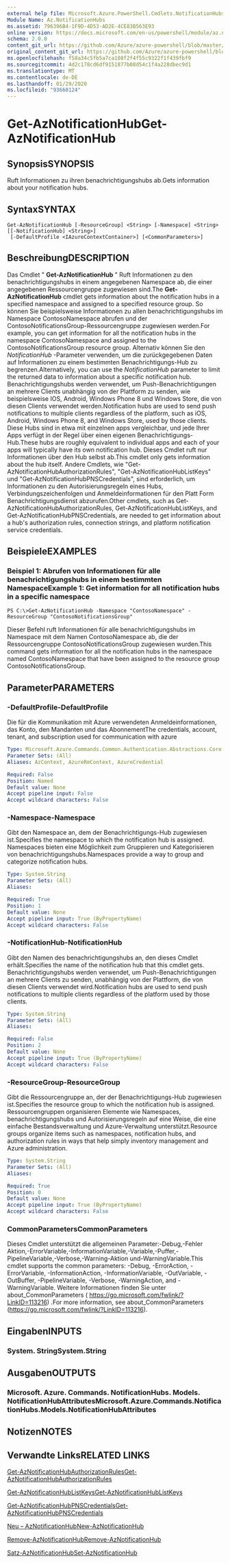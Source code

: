 ```yaml
---
external help file: Microsoft.Azure.PowerShell.Cmdlets.NotificationHubs.dll-Help.xml
Module Name: Az.NotificationHubs
ms.assetid: 796396B4-1F9D-4D53-AD2E-4CE83B563E93
online version: https://docs.microsoft.com/en-us/powershell/module/az.notificationhubs/get-aznotificationhub
schema: 2.0.0
content_git_url: https://github.com/Azure/azure-powershell/blob/master/src/NotificationHubs/NotificationHubs/help/Get-AzNotificationHub.md
original_content_git_url: https://github.com/Azure/azure-powershell/blob/master/src/NotificationHubs/NotificationHubs/help/Get-AzNotificationHub.md
ms.openlocfilehash: f58a34c5fb5a7ca108f2f4f55c9322f1f439fbf9
ms.sourcegitcommit: 4d2c178cd6df9151877b08d54c1f4a228dbec9d1
ms.translationtype: MT
ms.contentlocale: de-DE
ms.lasthandoff: 01/29/2020
ms.locfileid: "93660124"
---
```

# <span data-ttu-id="aeba2-101">Get-AzNotificationHub</span><span class="sxs-lookup"><span data-stu-id="aeba2-101">Get-AzNotificationHub</span></span>

## <span data-ttu-id="aeba2-102">Synopsis</span><span class="sxs-lookup"><span data-stu-id="aeba2-102">SYNOPSIS</span></span>
<span data-ttu-id="aeba2-103">Ruft Informationen zu ihren benachrichtigungshubs ab.</span><span class="sxs-lookup"><span data-stu-id="aeba2-103">Gets information about your notification hubs.</span></span>

## <span data-ttu-id="aeba2-104">Syntax</span><span class="sxs-lookup"><span data-stu-id="aeba2-104">SYNTAX</span></span>

```
Get-AzNotificationHub [-ResourceGroup] <String> [-Namespace] <String> [[-NotificationHub] <String>]
 [-DefaultProfile <IAzureContextContainer>] [<CommonParameters>]
```

## <span data-ttu-id="aeba2-105">Beschreibung</span><span class="sxs-lookup"><span data-stu-id="aeba2-105">DESCRIPTION</span></span>
<span data-ttu-id="aeba2-106">Das Cmdlet " **Get-AzNotificationHub** " Ruft Informationen zu den benachrichtigungshubs in einem angegebenen Namespace ab, die einer angegebenen Ressourcengruppe zugewiesen sind.</span><span class="sxs-lookup"><span data-stu-id="aeba2-106">The **Get-AzNotificationHub** cmdlet gets information about the notification hubs in a specified namespace and assigned to a specified resource group.</span></span>
<span data-ttu-id="aeba2-107">So können Sie beispielsweise Informationen zu allen benachrichtigungshubs im Namespace ContosoNamespace abrufen und der ContosoNotificationsGroup-Ressourcengruppe zugewiesen werden.</span><span class="sxs-lookup"><span data-stu-id="aeba2-107">For example, you can get information for all the notification hubs in the namespace ContosoNamespace and assigned to the ContosoNotificationsGroup resource group.</span></span>
<span data-ttu-id="aeba2-108">Alternativ können Sie den *NotificationHub* -Parameter verwenden, um die zurückgegebenen Daten auf Informationen zu einem bestimmten Benachrichtigungs-Hub zu begrenzen.</span><span class="sxs-lookup"><span data-stu-id="aeba2-108">Alternatively, you can use the *NotificationHub* parameter to limit the returned data to information about a specific notification hub.</span></span>
<span data-ttu-id="aeba2-109">Benachrichtigungshubs werden verwendet, um Push-Benachrichtigungen an mehrere Clients unabhängig von der Plattform zu senden, wie beispielsweise IOS, Android, Windows Phone 8 und Windows Store, die von diesen Clients verwendet werden.</span><span class="sxs-lookup"><span data-stu-id="aeba2-109">Notification hubs are used to send push notifications to multiple clients regardless of the platform, such as iOS, Android, Windows Phone 8, and Windows Store, used by those clients.</span></span>
<span data-ttu-id="aeba2-110">Diese Hubs sind in etwa mit einzelnen apps vergleichbar, und jede Ihrer Apps verfügt in der Regel über einen eigenen Benachrichtigungs-Hub.</span><span class="sxs-lookup"><span data-stu-id="aeba2-110">These hubs are roughly equivalent to individual apps and each of your apps will typically have its own notification hub.</span></span>
<span data-ttu-id="aeba2-111">Dieses Cmdlet ruft nur Informationen über den Hub selbst ab.</span><span class="sxs-lookup"><span data-stu-id="aeba2-111">This cmdlet only gets information about the hub itself.</span></span>
<span data-ttu-id="aeba2-112">Andere Cmdlets, wie "Get-AzNotificationHubAuthorizationRules", "Get-AzNotificationHubListKeys" und "Get-AzNotificationHubPNSCredentials", sind erforderlich, um Informationen zu den Autorisierungsregeln eines Hubs, Verbindungszeichenfolgen und Anmeldeinformationen für den Platt Form Benachrichtigungsdienst abzurufen.</span><span class="sxs-lookup"><span data-stu-id="aeba2-112">Other cmdlets, such as Get-AzNotificationHubAuthorizationRules, Get-AzNotificationHubListKeys, and Get-AzNotificationHubPNSCredentials, are needed to get information about a hub's authorization rules, connection strings, and platform notification service credentials.</span></span>

## <span data-ttu-id="aeba2-113">Beispiele</span><span class="sxs-lookup"><span data-stu-id="aeba2-113">EXAMPLES</span></span>

### <span data-ttu-id="aeba2-114">Beispiel 1: Abrufen von Informationen für alle benachrichtigungshubs in einem bestimmten Namespace</span><span class="sxs-lookup"><span data-stu-id="aeba2-114">Example 1: Get information for all notification hubs in a specific namespace</span></span>
```
PS C:\>Get-AzNotificationHub -Namespace "ContosoNamespace" -ResourceGroup "ContosoNotificationsGroup"
```

<span data-ttu-id="aeba2-115">Dieser Befehl ruft Informationen für alle benachrichtigungshubs im Namespace mit dem Namen ContosoNamespace ab, die der Ressourcengruppe ContosoNotificationsGroup zugewiesen wurden.</span><span class="sxs-lookup"><span data-stu-id="aeba2-115">This command gets information for all the notification hubs in the namespace named ContosoNamespace that have been assigned to the resource group ContosoNotificationsGroup.</span></span>

## <span data-ttu-id="aeba2-116">Parameter</span><span class="sxs-lookup"><span data-stu-id="aeba2-116">PARAMETERS</span></span>

### <span data-ttu-id="aeba2-117">-DefaultProfile</span><span class="sxs-lookup"><span data-stu-id="aeba2-117">-DefaultProfile</span></span>
<span data-ttu-id="aeba2-118">Die für die Kommunikation mit Azure verwendeten Anmeldeinformationen, das Konto, den Mandanten und das Abonnement</span><span class="sxs-lookup"><span data-stu-id="aeba2-118">The credentials, account, tenant, and subscription used for communication with azure</span></span>

```yaml
Type: Microsoft.Azure.Commands.Common.Authentication.Abstractions.Core.IAzureContextContainer
Parameter Sets: (All)
Aliases: AzContext, AzureRmContext, AzureCredential

Required: False
Position: Named
Default value: None
Accept pipeline input: False
Accept wildcard characters: False
```

### <span data-ttu-id="aeba2-119">-Namespace</span><span class="sxs-lookup"><span data-stu-id="aeba2-119">-Namespace</span></span>
<span data-ttu-id="aeba2-120">Gibt den Namespace an, dem der Benachrichtigungs-Hub zugewiesen ist.</span><span class="sxs-lookup"><span data-stu-id="aeba2-120">Specifies the namespace to which the notification hub is assigned.</span></span>
<span data-ttu-id="aeba2-121">Namespaces bieten eine Möglichkeit zum Gruppieren und Kategorisieren von benachrichtigungshubs.</span><span class="sxs-lookup"><span data-stu-id="aeba2-121">Namespaces provide a way to group and categorize notification hubs.</span></span>

```yaml
Type: System.String
Parameter Sets: (All)
Aliases:

Required: True
Position: 1
Default value: None
Accept pipeline input: True (ByPropertyName)
Accept wildcard characters: False
```

### <span data-ttu-id="aeba2-122">-NotificationHub</span><span class="sxs-lookup"><span data-stu-id="aeba2-122">-NotificationHub</span></span>
<span data-ttu-id="aeba2-123">Gibt den Namen des benachrichtigungshubs an, den dieses Cmdlet erhält.</span><span class="sxs-lookup"><span data-stu-id="aeba2-123">Specifies the name of the notification hub that this cmdlet gets.</span></span>
<span data-ttu-id="aeba2-124">Benachrichtigungshubs werden verwendet, um Push-Benachrichtigungen an mehrere Clients zu senden, unabhängig von der Plattform, die von diesen Clients verwendet wird.</span><span class="sxs-lookup"><span data-stu-id="aeba2-124">Notification hubs are used to send push notifications to multiple clients regardless of the platform used by those clients.</span></span>

```yaml
Type: System.String
Parameter Sets: (All)
Aliases:

Required: False
Position: 2
Default value: None
Accept pipeline input: True (ByPropertyName)
Accept wildcard characters: False
```

### <span data-ttu-id="aeba2-125">-ResourceGroup</span><span class="sxs-lookup"><span data-stu-id="aeba2-125">-ResourceGroup</span></span>
<span data-ttu-id="aeba2-126">Gibt die Ressourcengruppe an, der der Benachrichtigungs-Hub zugewiesen ist.</span><span class="sxs-lookup"><span data-stu-id="aeba2-126">Specifies the resource group to which the notification hub is assigned.</span></span>
<span data-ttu-id="aeba2-127">Ressourcengruppen organisieren Elemente wie Namespaces, benachrichtigungshubs und Autorisierungsregeln auf eine Weise, die eine einfache Bestandsverwaltung und Azure-Verwaltung unterstützt.</span><span class="sxs-lookup"><span data-stu-id="aeba2-127">Resource groups organize items such as namespaces, notification hubs, and authorization rules in ways that help simply inventory management and Azure administration.</span></span>

```yaml
Type: System.String
Parameter Sets: (All)
Aliases:

Required: True
Position: 0
Default value: None
Accept pipeline input: True (ByPropertyName)
Accept wildcard characters: False
```

### <span data-ttu-id="aeba2-128">CommonParameters</span><span class="sxs-lookup"><span data-stu-id="aeba2-128">CommonParameters</span></span>
<span data-ttu-id="aeba2-129">Dieses Cmdlet unterstützt die allgemeinen Parameter:-Debug,-Fehler Aktion,-ErrorVariable,-InformationVariable,-Variable,-Puffer,-PipelineVariable,-Verbose,-Warning-Aktion und-WarningVariable.</span><span class="sxs-lookup"><span data-stu-id="aeba2-129">This cmdlet supports the common parameters: -Debug, -ErrorAction, -ErrorVariable, -InformationAction, -InformationVariable, -OutVariable, -OutBuffer, -PipelineVariable, -Verbose, -WarningAction, and -WarningVariable.</span></span> <span data-ttu-id="aeba2-130">Weitere Informationen finden Sie unter about_CommonParameters ( https://go.microsoft.com/fwlink/?LinkID=113216) .</span><span class="sxs-lookup"><span data-stu-id="aeba2-130">For more information, see about_CommonParameters (https://go.microsoft.com/fwlink/?LinkID=113216).</span></span>

## <span data-ttu-id="aeba2-131">Eingaben</span><span class="sxs-lookup"><span data-stu-id="aeba2-131">INPUTS</span></span>

### <span data-ttu-id="aeba2-132">System. String</span><span class="sxs-lookup"><span data-stu-id="aeba2-132">System.String</span></span>

## <span data-ttu-id="aeba2-133">Ausgaben</span><span class="sxs-lookup"><span data-stu-id="aeba2-133">OUTPUTS</span></span>

### <span data-ttu-id="aeba2-134">Microsoft. Azure. Commands. NotificationHubs. Models. NotificationHubAttributes</span><span class="sxs-lookup"><span data-stu-id="aeba2-134">Microsoft.Azure.Commands.NotificationHubs.Models.NotificationHubAttributes</span></span>

## <span data-ttu-id="aeba2-135">Notizen</span><span class="sxs-lookup"><span data-stu-id="aeba2-135">NOTES</span></span>

## <span data-ttu-id="aeba2-136">Verwandte Links</span><span class="sxs-lookup"><span data-stu-id="aeba2-136">RELATED LINKS</span></span>

[<span data-ttu-id="aeba2-137">Get-AzNotificationHubAuthorizationRules</span><span class="sxs-lookup"><span data-stu-id="aeba2-137">Get-AzNotificationHubAuthorizationRules</span></span>](./Get-AzNotificationHubAuthorizationRules.md)

[<span data-ttu-id="aeba2-138">Get-AzNotificationHubListKeys</span><span class="sxs-lookup"><span data-stu-id="aeba2-138">Get-AzNotificationHubListKeys</span></span>](./Get-AzNotificationHubListKeys.md)

[<span data-ttu-id="aeba2-139">Get-AzNotificationHubPNSCredentials</span><span class="sxs-lookup"><span data-stu-id="aeba2-139">Get-AzNotificationHubPNSCredentials</span></span>](./Get-AzNotificationHubPNSCredentials.md)

[<span data-ttu-id="aeba2-140">Neu – AzNotificationHub</span><span class="sxs-lookup"><span data-stu-id="aeba2-140">New-AzNotificationHub</span></span>](./New-AzNotificationHub.md)

[<span data-ttu-id="aeba2-141">Remove-AzNotificationHub</span><span class="sxs-lookup"><span data-stu-id="aeba2-141">Remove-AzNotificationHub</span></span>](./Remove-AzNotificationHub.md)

[<span data-ttu-id="aeba2-142">Satz-AzNotificationHub</span><span class="sxs-lookup"><span data-stu-id="aeba2-142">Set-AzNotificationHub</span></span>](./Set-AzNotificationHub.md)


